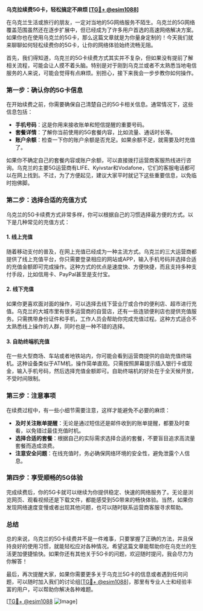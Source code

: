 **乌克拉续费5G卡，轻松搞定不麻烦 [[TG💪+ @esim1088](https://t.me/s/esim1088)]**

在乌克兰生活或旅行的朋友，一定对当地的5G网络服务不陌生。乌克兰的5G网络覆盖范围虽然还在逐步扩展中，但已经成为了许多用户首选的高速网络解决方案。如果你也在使用乌克兰的5G卡，那么这篇文章就是为你量身定制的！今天我们就来聊聊如何轻松续费你的5G卡，让你的网络体验始终流畅无阻。

首先，我们得知道，乌克兰的5G卡续费方式其实并不复杂，但如果没有提前了解相关流程，可能会让人摸不着头脑。特别是对于刚到乌克兰或者不太熟悉当地电信服务的人来说，可能会觉得有点麻烦。别担心，接下来我会一步步教你如何操作。

### **第一步：确认你的5G卡信息**

在开始续费之前，你需要确保自己清楚自己的5G卡相关信息。通常情况下，这些信息包括：

- **手机号码**：这是你用来接收账单和短信提醒的重要号码。
- **套餐详情**：了解你当前使用的5G套餐内容，比如流量、通话时长等。
- **账户余额**：检查一下你的账户余额是否充足。如果余额不足，就需要及时充值了。

如果你不确定自己的套餐内容或账户余额，可以直接拨打运营商客服热线进行咨询。乌克兰的主要5G运营商有LIFE、Kyivstar和Vodafone，它们的客服电话都可以在网上找到。不过，为了方便起见，建议大家平时就记下这些重要信息，以免临时抱佛脚。

### **第二步：选择合适的充值方式**

乌克兰的5G卡续费方式非常多样，你可以根据自己的习惯选择最方便的方式。以下是几种常见的充值方式：

#### **1. 线上充值**
随着移动支付的普及，在网上充值已经成为一种主流方式。乌克兰的三大运营商都提供了线上充值平台，你只需要登录相应的网站或APP，输入手机号码并选择合适的充值金额即可完成操作。这种方式的优点是速度快、方便快捷，而且支持多种支付手段，比如信用卡、PayPal甚至是支付宝。

#### **2. 线下充值**
如果你更喜欢面对面的操作，可以选择去线下营业厅或合作的便利店、超市进行充值。乌克兰的大城市里有很多运营商的自营店，还有一些连锁便利店也提供充值服务。只需携带身份证件和手机，工作人员会帮助你完成充值过程。这种方式适合不太熟悉线上操作的人群，同时也是一种不错的选择。

#### **3. 自助终端机充值**
在一些大型商场、车站或者地铁站内，你可能会看到运营商提供的自助充值终端机。这种设备类似于ATM机，操作简单直观。只需按照屏幕提示插入银行卡或现金，输入手机号码，然后选择充值金额即可。自助终端机的好处在于全天候开放，不受时间限制。

### **第三步：注意事项**

在续费过程中，有一些小细节需要注意，这样才能避免不必要的麻烦：

- **及时关注账单提醒**：无论是通过短信还是邮件收到的账单提醒，都要及时查看，以免错过最佳充值时机。
- **选择合适的套餐**：根据自己的实际需求选择合适的套餐，不要盲目追求高流量套餐而造成浪费。
- **注意安全问题**：在线充值时，务必确保网络环境的安全性，避免泄露个人信息。

### **第四步：享受顺畅的5G体验**

完成续费后，你的5G卡就可以继续为你提供稳定、快速的网络服务了。无论是浏览网页、观看视频还是下载文件，都能感受到5G带来的畅快体验。当然，如果你发现网络速度变慢或者出现其他问题，也可以随时联系运营商客服寻求帮助。

### **总结**

总的来说，乌克兰的5G卡续费并不是一件难事，只要掌握了正确的方法，并且保持良好的使用习惯，就能轻松应对各种情况。希望这篇文章能帮助你在乌克兰的生活更加便捷愉快。如果你还有其他关于5G卡的问题，欢迎随时提问，我会尽力为你解答！

最后，再次提醒大家，如果你需要更多关于乌克兰5G卡的信息或者遇到任何问题，可以随时加入我们的讨论组[[TG💪+ @esim1088](https://t.me/s/esim1088)]，那里有专业人士和经验丰富的用户，可以帮助你解决各种难题。

[[TG💪+ @esim1088](https://t.me/s/esim1088) ![Image](https://i.postimg.cc/4NQfJmqS/Snipaste-2025-05-13-00-14-12.png)]